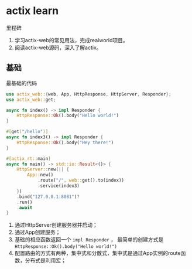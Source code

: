 # actix learn
里程碑
1. 学习actix-web的常见用法，完成realworld项目。
2. 阅读actix-web源码，深入了解actix。

## 基础
最基础的代码
```rust
use actix_web::{web, App, HttpResponse, HttpServer, Responder};
use actix_web::get;

async fn index() -> impl Responder {
    HttpResponse::Ok().body("Hello world!")
}

#[get("/hello")]
async fn index3() -> impl Responder {
    HttpResponse::Ok().body("Hey there!")
}

#[actix_rt::main]
async fn main() -> std::io::Result<()> {
    HttpServer::new(|| {
        App::new()
            .route("/", web::get().to(index))
            .service(index3)
    })
    .bind("127.0.0.1:8081")?
    .run()
    .await
}
```
1. 通过HttpServer创建服务器并启动；
2. 通过App创建服务；
3. 基础的相应函数返回一个 `impl Responder` ， 最简单的创建方式是 `HttpResponse::Ok().body("Hello world!")`
4. 配置路由的方式有两种，集中式和分散式，集中式是通过App实例的route函数，分布式是利用宏；